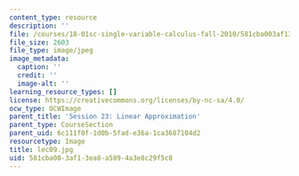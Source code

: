 ```yaml
---
content_type: resource
description: ''
file: /courses/18-01sc-single-variable-calculus-fall-2010/581cba003af13ea8a5894a3e8c29f5c8_lec09.jpg
file_size: 2603
file_type: image/jpeg
image_metadata:
  caption: ''
  credit: ''
  image-alt: ''
learning_resource_types: []
license: https://creativecommons.org/licenses/by-nc-sa/4.0/
ocw_type: OCWImage
parent_title: 'Session 23: Linear Approximation'
parent_type: CourseSection
parent_uid: 6c111f0f-1d0b-5fad-e36a-1ca3687104d2
resourcetype: Image
title: lec09.jpg
uid: 581cba00-3af1-3ea8-a589-4a3e8c29f5c8
---
```

